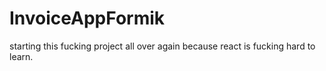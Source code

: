 # InvoiceAppFormik
starting this fucking project all over again because react is fucking hard to learn.
